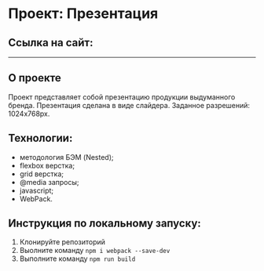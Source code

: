 # Проект: Презентация

## Ссылка на сайт:
---

## О проекте

Проект представляет собой презентацию продукции выдуманного бренда.
Презентация сделана в виде слайдера.
Заданное разрешений: 1024x768px.

## Технологии:
- методология БЭМ (Nested);
- flexbox верстка;
- grid верстка;
- @media запросы;
- javascript;
- WebPack.

## Инструкция по локальному запуску:

1. Клонируйте репозиторий
2. Выолните команду `npm i webpack --save-dev`
3. Выполните команду `npm run build`